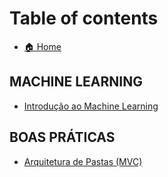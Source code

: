 # Table of contents

* [🏠 Home](README.md)

## MACHINE LEARNING

* [Introdução ao Machine Learning](machine-learning/introducao-ao-machine-learning.md)

## BOAS PRÁTICAS

* [Arquitetura de Pastas (MVC)](boas-praticas/arquitetura-de-pastas-mvc.md)
